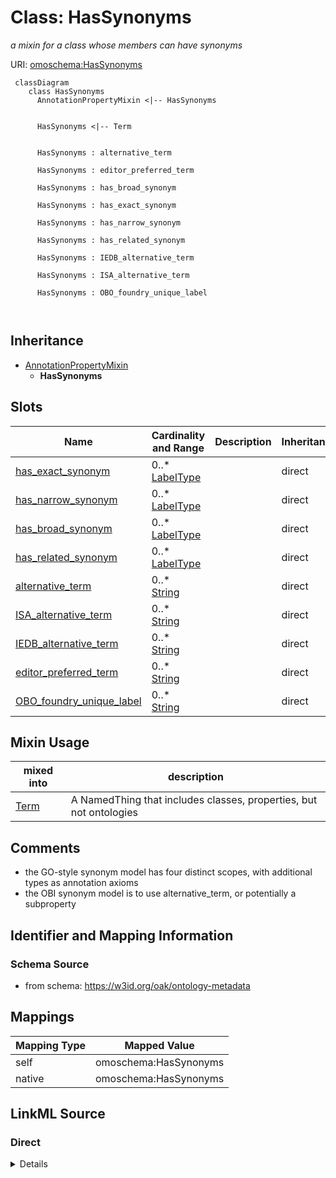 

# Class: HasSynonyms


_a mixin for a class whose members can have synonyms_





URI: [omoschema:HasSynonyms](https://w3id.org/oak/ontology-metadata/HasSynonyms)




```{mermaid}
 classDiagram
    class HasSynonyms
      AnnotationPropertyMixin <|-- HasSynonyms
      

      HasSynonyms <|-- Term
      
      
      HasSynonyms : alternative_term
        
      HasSynonyms : editor_preferred_term
        
      HasSynonyms : has_broad_synonym
        
      HasSynonyms : has_exact_synonym
        
      HasSynonyms : has_narrow_synonym
        
      HasSynonyms : has_related_synonym
        
      HasSynonyms : IEDB_alternative_term
        
      HasSynonyms : ISA_alternative_term
        
      HasSynonyms : OBO_foundry_unique_label
        
      
```





## Inheritance
* [AnnotationPropertyMixin](AnnotationPropertyMixin.md)
    * **HasSynonyms**



## Slots

| Name | Cardinality and Range | Description | Inheritance |
| ---  | --- | --- | --- |
| [has_exact_synonym](has_exact_synonym.md) | 0..* <br/> [LabelType](LabelType.md) |  | direct |
| [has_narrow_synonym](has_narrow_synonym.md) | 0..* <br/> [LabelType](LabelType.md) |  | direct |
| [has_broad_synonym](has_broad_synonym.md) | 0..* <br/> [LabelType](LabelType.md) |  | direct |
| [has_related_synonym](has_related_synonym.md) | 0..* <br/> [LabelType](LabelType.md) |  | direct |
| [alternative_term](alternative_term.md) | 0..* <br/> [String](String.md) |  | direct |
| [ISA_alternative_term](ISA_alternative_term.md) | 0..* <br/> [String](String.md) |  | direct |
| [IEDB_alternative_term](IEDB_alternative_term.md) | 0..* <br/> [String](String.md) |  | direct |
| [editor_preferred_term](editor_preferred_term.md) | 0..* <br/> [String](String.md) |  | direct |
| [OBO_foundry_unique_label](OBO_foundry_unique_label.md) | 0..* <br/> [String](String.md) |  | direct |



## Mixin Usage

| mixed into | description |
| --- | --- |
| [Term](Term.md) | A NamedThing that includes classes, properties, but not ontologies |








## Comments

* the GO-style synonym model has four distinct scopes, with additional types as annotation axioms
* the OBI synonym model is to use alternative_term, or potentially a subproperty

## Identifier and Mapping Information







### Schema Source


* from schema: https://w3id.org/oak/ontology-metadata





## Mappings

| Mapping Type | Mapped Value |
| ---  | ---  |
| self | omoschema:HasSynonyms |
| native | omoschema:HasSynonyms |





## LinkML Source

<!-- TODO: investigate https://stackoverflow.com/questions/37606292/how-to-create-tabbed-code-blocks-in-mkdocs-or-sphinx -->

### Direct

<details>
```yaml
name: HasSynonyms
description: a mixin for a class whose members can have synonyms
comments:
- the GO-style synonym model has four distinct scopes, with additional types as annotation
  axioms
- the OBI synonym model is to use alternative_term, or potentially a subproperty
from_schema: https://w3id.org/oak/ontology-metadata
is_a: AnnotationPropertyMixin
mixin: true
slots:
- has_exact_synonym
- has_narrow_synonym
- has_broad_synonym
- has_related_synonym
- alternative_term
- ISA_alternative_term
- IEDB_alternative_term
- editor_preferred_term
- OBO_foundry_unique_label

```
</details>

### Induced

<details>
```yaml
name: HasSynonyms
description: a mixin for a class whose members can have synonyms
comments:
- the GO-style synonym model has four distinct scopes, with additional types as annotation
  axioms
- the OBI synonym model is to use alternative_term, or potentially a subproperty
from_schema: https://w3id.org/oak/ontology-metadata
is_a: AnnotationPropertyMixin
mixin: true
attributes:
  has_exact_synonym:
    name: has_exact_synonym
    from_schema: https://w3id.org/oak/ontology-metadata
    rank: 1000
    is_a: synonym
    slot_uri: oio:hasExactSynonym
    multivalued: true
    alias: has_exact_synonym
    owner: HasSynonyms
    domain_of:
    - HasSynonyms
    - Axiom
    disjoint_with:
    - label
    range: label type
  has_narrow_synonym:
    name: has_narrow_synonym
    from_schema: https://w3id.org/oak/ontology-metadata
    rank: 1000
    is_a: synonym
    slot_uri: oio:hasNarrowSynonym
    multivalued: true
    alias: has_narrow_synonym
    owner: HasSynonyms
    domain_of:
    - HasSynonyms
    range: label type
  has_broad_synonym:
    name: has_broad_synonym
    from_schema: https://w3id.org/oak/ontology-metadata
    rank: 1000
    is_a: synonym
    slot_uri: oio:hasBroadSynonym
    multivalued: true
    alias: has_broad_synonym
    owner: HasSynonyms
    domain_of:
    - HasSynonyms
    range: label type
  has_related_synonym:
    name: has_related_synonym
    from_schema: https://w3id.org/oak/ontology-metadata
    rank: 1000
    slot_uri: oio:hasRelatedSynonym
    multivalued: true
    alias: has_related_synonym
    owner: HasSynonyms
    domain_of:
    - HasSynonyms
    range: label type
  alternative_term:
    name: alternative_term
    in_subset:
    - allotrope permitted profile
    from_schema: https://w3id.org/oak/ontology-metadata
    exact_mappings:
    - skos:altLabel
    rank: 1000
    slot_uri: IAO:0000118
    multivalued: true
    alias: alternative_term
    owner: HasSynonyms
    domain_of:
    - HasSynonyms
    range: string
  ISA_alternative_term:
    name: ISA_alternative_term
    from_schema: https://w3id.org/oak/ontology-metadata
    rank: 1000
    is_a: alternative_term
    slot_uri: OBI:0001847
    multivalued: true
    alias: ISA_alternative_term
    owner: HasSynonyms
    domain_of:
    - HasSynonyms
    range: string
  IEDB_alternative_term:
    name: IEDB_alternative_term
    from_schema: https://w3id.org/oak/ontology-metadata
    rank: 1000
    is_a: alternative_term
    slot_uri: OBI:9991118
    multivalued: true
    alias: IEDB_alternative_term
    owner: HasSynonyms
    domain_of:
    - HasSynonyms
    range: string
  editor_preferred_term:
    name: editor_preferred_term
    in_subset:
    - obi permitted profile
    from_schema: https://w3id.org/oak/ontology-metadata
    rank: 1000
    is_a: alternative_term
    slot_uri: IAO:0000111
    multivalued: true
    alias: editor_preferred_term
    owner: HasSynonyms
    domain_of:
    - HasSynonyms
    range: string
  OBO_foundry_unique_label:
    name: OBO_foundry_unique_label
    todos:
    - add uniquekey
    from_schema: https://w3id.org/oak/ontology-metadata
    rank: 1000
    is_a: alternative_term
    slot_uri: IAO:0000589
    multivalued: true
    alias: OBO_foundry_unique_label
    owner: HasSynonyms
    domain_of:
    - HasSynonyms
    range: string

```
</details>